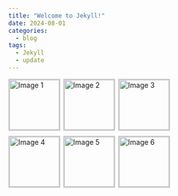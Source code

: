 ```yaml
---
title: "Welcome to Jekyll!"
date: 2024-08-01
categories:
  - blog
tags:
  - Jekyll
  - update
---
```



<div class="image-grid">
  <img src="path/to/image1.jpg" class="grid-image" alt="Image 1" onclick="showPopup('path/to/image1.jpg')">
  <img src="path/to/image2.jpg" class="grid-image" alt="Image 2" onclick="showPopup('path/to/image2.jpg')">
  <img src="path/to/image3.jpg" class="grid-image" alt="Image 3" onclick="showPopup('path/to/image3.jpg')">
  <img src="path/to/image4.jpg" class="grid-image" alt="Image 4" onclick="showPopup('path/to/image4.jpg')">
  <img src="path/to/image5.jpg" class="grid-image" alt="Image 5" onclick="showPopup('path/to/image5.jpg')">
  <img src="path/to/image6.jpg" class="grid-image" alt="Image 6" onclick="showPopup('path/to/image6.jpg')">
</div>

<div id="popup" class="popup" onclick="closePopup()">
  <span class="close">&times;</span>
  <img id="popup-img" class="popup-content" alt="Popup Image">
</div>

<style>
  .image-grid {
    display: grid;
    grid-template-columns: repeat(3, 100px);
    gap: 10px;
  }

  .grid-image {
    width: 100px;
    height: 100px;
    cursor: pointer;
    border: 2px solid #ccc;
  }

  .popup {
    display: none;
    position: fixed;
    left: 0;
    top: 0;
    width: 100%;
    height: 100%;
    background-color: rgba(0, 0, 0, 0.8);
    justify-content: center;
    align-items: center;
  }

  .popup-content {
    max-width: 80%;
    max-height: 80%;
  }
</style>

<script>
  function showPopup(imageSrc) {
    const popup = document.getElementById('popup');
    const popupImg = document.getElementById('popup-img');
    popupImg.src = imageSrc;
    popup.style.display = 'flex';
  }

  function closePopup() {
    document.getElementById('popup').style.display = 'none';
  }
</script>